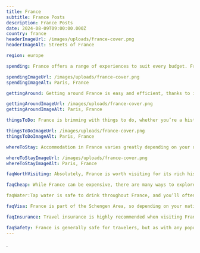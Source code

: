 ```yaml
---
title: France
subtitle: France Posts
description: France Posts
date: 2024-08-09T09:00:00.000Z
country: france
headerImageUrl: /images/uploads/france-cover.png
headerImageAlt: Streets of France

region: europe

spending: France offers a range of experiences to suit every budget. From the bustling markets of Provence to the high-end boutiques of Paris, your spending can vary widely. Dining out can be affordable, especially in bistros and cafés, but expect to pay more in Michelin-starred restaurants. Transportation is efficient, with options ranging from budget-friendly buses and regional trains to the more luxurious TGV. For accommodation, there’s something for everyone, from charming rural gîtes to luxurious city hotels.

spendingImageUrl: /images/uploads/france-cover.png
spendingImageAlt: Paris, France

gettingAround: Getting around France is easy and efficient, thanks to its excellent public transportation network. The high-speed TGV trains connect major cities in just a few hours, making day trips from Paris to Lyon or Marseille possible. In the cities, metros, trams, and buses are reliable and affordable. Renting a car is a great option if you plan to explore the countryside or the wine regions, where public transport is less frequent. Cycling is also popular, especially in the scenic Loire Valley and Provence.

gettingAroundImageUrl: /images/uploads/france-cover.png
gettingAroundImageAlt: Paris, France

thingsToDo: France is brimming with things to do, whether you’re a history buff, a foodie, or an outdoor enthusiast. Visit iconic landmarks like the Eiffel Tower, the Louvre, and the Palace of Versailles in Paris. Explore the charming villages of Provence, the lavender fields, and the stunning beaches of the French Riviera. For outdoor lovers, the French Alps offer world-class skiing in the winter and beautiful hiking trails in the summer. Don’t forget to indulge in French cuisine, from fresh pastries in a local bakery to wine tasting in Bordeaux.

thingsToDoImageUrl: /images/uploads/france-cover.png
thingsToDoImageAlt: Paris, France

whereToStay: Accommodation in France varies greatly depending on your destination and budget. In Paris, you can find everything from luxury hotels with Eiffel Tower views to cozy boutique hotels in the Marais district. If you’re heading to the south of France, consider staying in a villa with a pool or a charming bed and breakfast in a historic town. For a more rural experience, book a stay in a gîte or a château in the countryside. France also has a wide range of Airbnb options, from city apartments to country cottages.

whereToStayImageUrl: /images/uploads/france-cover.png
whereToStayImageAlt: Paris, France

faqWorthVisiting: Absolutely, France is worth visiting for its rich history, diverse culture, and stunning landscapes. From the romantic streets of Paris to the vineyards of Bordeaux and the picturesque beaches of the Côte d'Azur, there’s something for everyone.

faqCheap: While France can be expensive, there are many ways to explore the country on a budget. Opt for local markets and street food, stay in budget-friendly accommodations like hostels or Airbnb, and take advantage of free museum days and outdoor activities.

faqWater:Tap water is safe to drink throughout France, and you’ll often find it served for free in restaurants when you ask for a "carafe d'eau." Bottled water is also widely available.

faqVisa: France is part of the Schengen Area, so depending on your nationality, you may not need a visa for stays of up to 90 days. Be sure to check the specific visa requirements for your country before you travel.

faqInsurance: Travel insurance is highly recommended when visiting France to cover medical expenses, trip cancellations, and other unforeseen circumstances. It’s always better to be prepared.

faqSafety: France is generally safe for travelers, but as with any popular destination, be mindful of pickpockets, especially in crowded areas like Paris. It’s also a good idea to stay informed about local news and any travel advisories.
---
```


.
